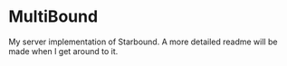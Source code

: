 MultiBound
==========

My server implementation of Starbound.
A more detailed readme will be made when I get around to it.
